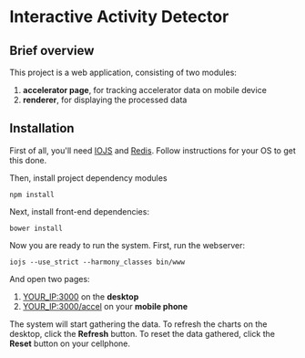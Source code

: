 # Interactive Activity Detector

## Brief overview

This project is a web application, consisting of two modules:

1. **accelerator page**, for tracking accelerator data on mobile device
2. **renderer**, for displaying the processed data

## Installation

First of all, you'll need [IOJS](https://iojs.org/en/index.html) and [Redis](http://redis.io). Follow instructions for your OS to get this done.

Then, install project dependency modules

    npm install

Next, install front-end dependencies:

    bower install

Now you are ready to run the system. First, run the webserver:

    iojs --use_strict --harmony_classes bin/www

And open two pages:

1. [YOUR_IP:3000](http://localhost:3000/) on the **desktop**
2. [YOUR_IP:3000/accel](http://localhost:3000/accel) on your **mobile phone**

The system will start gathering the data. To refresh the charts on the desktop, click the **Refresh** button. To reset the data gathered, click the **Reset** button on your cellphone.

